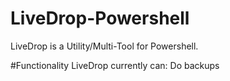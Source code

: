 # LiveDrop-Powershell
LiveDrop is a Utility/Multi-Tool for Powershell.

#Functionality
LiveDrop currently can:
Do backups
